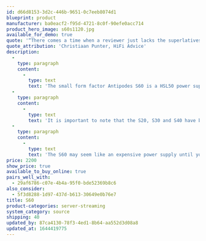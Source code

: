 ```yaml
---
id: d66d8153-3d2c-446b-9651-0c7eeb8074d1
blueprint: product
manufacturer: ba0eacf2-f95d-4721-8c0f-90efe0acc714
product_hero_image: s60s1120.jpg
available_for_demo: true
quote: '“There comes a time when a reviewer just lacks the superlatives to describe the latest experience and for me, this is it. This combination [EX+CX] is, quite simply, the very best digital front end that I have heard.”'
quote_attribution: 'Christiaan Punter, HiFi Advice'
description:
  -
    type: paragraph
    content:
      -
        type: text
        text: 'The small form factor Antipodes S60 is a HSL50 power supply that can be used with any Antipodes music server that is externally powered. Not only will it transform an Antipodes S20, S30 or Antipodes S40, but it will also dramatically upgrade legacy Antipodes DS, DSGT, Core or EDGE music servers. The improvements in refinement, resolution, dimensionality, dynamics and musical expression are dramatic.'
  -
    type: paragraph
    content:
      -
        type: text
        text: 'It is important to note that the S20, S30 and S40 have been tuned for optimum performance with a very fast power supply. For low cost, an smps power supply is suitable. For much higher preformance, an S60 is ideal. While you can power an S20, S30 or S40 with a third-party linear power supply, you will lose some of the speed and excitement compared to using the S60.'
  -
    type: paragraph
    content:
      -
        type: text
        text: 'The S60 may seem like an expensive power supply until you hear what it can do. One of the biggest challenges and biggest influences on sound quality in digital audio is the power supply. Some manufacturers use smps power supplies, and the result is musically lively sound but timbre and tone that is not natural. An smps has the speed needed in digital audio but its high frequency noise is its weakness. Some manufacturers use linear power supplies, and the result is ''pretty boring'' - pretty tone and timbre, but boring delivery of the music due to poor presentation of the speed and timing that preserves the excitement and tension of real music. This is where the S60 (and the much larger power supplies used in the K Series) are unique - delivering the speed of an smps and the low noise of a linear power supply. The result with digital circuits is a critical part of the performance of Antipodes Music Servers.'
price: 2200
show_price: true
available_to_buy_online: true
pairs_well_with:
  - 29af6786-c07e-4b4a-95f0-bde52369b8c6
also_consider:
  - 5f3d8288-1d97-437d-b613-30649e0b76e7
title: S60
product-categories: server-streaming
system_category: source
shipping: 40
updated_by: 87ca4130-78f3-4ed1-8b64-aa552d3d08a8
updated_at: 1644419775
---
```

